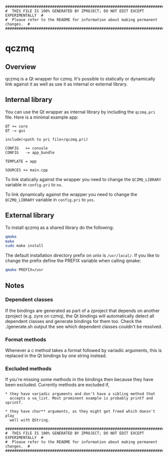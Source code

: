 ```
################################################################################
#  THIS FILE IS 100% GENERATED BY ZPROJECT; DO NOT EDIT EXCEPT EXPERIMENTALLY  #
#  Please refer to the README for information about making permanent changes.  #
################################################################################
```
# qczmq

## Overview

qczmq is a Qt wrapper for czmq. It's possible to
statically or dynamically link against it as well as use it as internal or external
library.

## Internal library

You can use the Qt wrapper as internal library by including the
`qczmq.pri` file. Here is a minimal example app:

```make
QT += core
QT -= gui

include(<path to pri file>/qczmq.pri)

CONFIG   += console
CONFIG   -= app_bundle

TEMPLATE = app

SOURCES += main.cpp
```

To link statically against the wrapper you need to change the
`QCZMQ_LIBRARY` variable in `config.pri` to `no`.

To link dynamically against the wrapper you need to change the
`QCZMQ_LIBRARY` variable in `config.pri` to `yes`.

## External library

To install qczmq as a shared library do the following:

```sh
qmake
make
sudo make install
```

The default installation directory prefix on unix is `/usr/local/`. If you like
to change the prefix define the PREFIX variable when calling qmake:

```sh
qmake PREFIX=/usr
```

## Notes

### Dependent classes

If the bindings are generated as part of a zproject that depends on another
zproject (e.g. zyre on czmq), the Qt bindings will automatically detect all
dependent classes and generate bindings for them too. Check the ./generate.sh
output the see which dependent classes couldn't be resolved.

### Format methods

Whenever a c method takes a format followed by variadic arguments, this is
replaced in the Qt bindings by one string instead.

### Excluded methods

If you're missing some methods in the bindings then because they have been
excluded. Currently methods are excluded if,

    * they have variadic arguments and don't have a sibling method that
      accepts a va_list. Most prominent example is probably printf and vprintf.

    * they have char** arguments, as they might get freed which doesn't play
      well with QString.

```
################################################################################
#  THIS FILE IS 100% GENERATED BY ZPROJECT; DO NOT EDIT EXCEPT EXPERIMENTALLY  #
#  Please refer to the README for information about making permanent changes.  #
################################################################################
```
